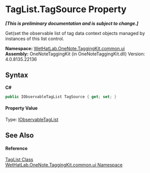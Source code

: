 # TagList.TagSource Property 
 _**\[This is preliminary documentation and is subject to change.\]**_

Get(set the observable list of tag data context objects managed by instances of this list control.

**Namespace:**&nbsp;<a href="043a9407-ac38-b3ac-7348-a6090af495ad.md">WetHatLab.OneNote.TaggingKit.common.ui</a><br />**Assembly:**&nbsp;OneNoteTaggingKit (in OneNoteTaggingKit.dll) Version: 4.0.8135.22136

## Syntax

**C#**<br />
``` C#
public IObservableTagList TagSource { get; set; }
```


#### Property Value
Type: <a href="fb487ff1-fbf8-ea29-6366-951b7aae835b.md">IObservableTagList</a>

## See Also


#### Reference
<a href="33154b64-6d0a-fae4-e6a0-cc3db0ac070c.md">TagList Class</a><br /><a href="043a9407-ac38-b3ac-7348-a6090af495ad.md">WetHatLab.OneNote.TaggingKit.common.ui Namespace</a><br />